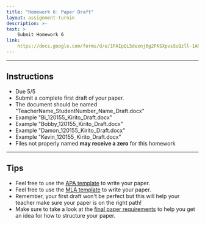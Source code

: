 ```yaml
---
title: "Homework 6: Paper Draft"
layout: assignment-turnin
description: >-
text: >
    Submit Homework 6
link: 
    https://docs.google.com/forms/d/e/1FAIpQLSdexnj6g2FKSXpvsSuQzll-1AhF7zqjBrYrH-HpldPS5hAgrg/viewform?usp=sf_link
---
```

---
## Instructions
- Due 5/5
- Submit a complete first draft of your paper.
- The document should be named "TeacherName_StudentNumber_Name_Draft.docx"
- Example "Bi_120155_Kirito_Draft.docx"
- Example "Bobby_120155_Kirito_Draft.docx"
- Example "Damon_120155_Kirito_Draft.docx"
- Example "Kevin_120155_Kirito_Draft.docx"
- Files not properly named **may receive a zero** for this homework
---
## Tips
- Feel free to use the [APA template](https://docs.google.com/document/d/1XYLYpv6UT1L5TINqOz0IR6Q9XAoSWBxv/edit?usp=sharing&ouid=106340071982720803011&rtpof=true&sd=true) to write your paper.
- Feel free to use the [MLA template](https://docs.google.com/document/d/1heyKJB0aHgCSFQR8IdlcZ0m6QTVDEWzh/edit?usp=share_link&ouid=106340071982720803011&rtpof=true&sd=true) to write your paper.  
- Remember, your first draft won't be perfect but this will help your teacher make sure your paper is on the right path!
- Make sure to take a look at the [final paper requirements](/sks/spring2023/english-research/final-paper) to help you get an idea for how to structure your paper.